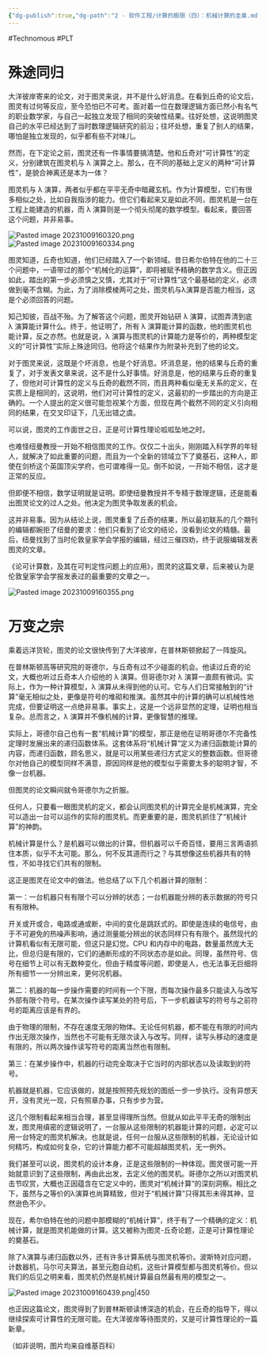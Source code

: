 ```yaml
---
{"dg-publish":true,"dg-path":"2 - 软件工程/计算的极限（四）：机械计算的圭臬.md","permalink":"/2 - 软件工程/计算的极限（四）：机械计算的圭臬/","created":"2023-10-09T16:02:27.000+08:00","updated":"2024-12-31T10:06:40.000+08:00"}
---
```


#Technomous #PLT 

# 殊途同归

大洋彼岸寄来的论文，对于图灵来说，并不是什么好消息。在看到丘奇的论文后，图灵有过何等反应，至今恐怕已不可考。面对着一位在数理逻辑方面已然小有名气的职业数学家，与自己一起独立发现了相同的突破性结果。往好处想，这说明图灵自己的水平已经达到了当时数理逻辑研究的前沿；往坏处想，重复了别人的结果，哪怕是独立发现的，似乎都有些不对味儿。

然而，在下定论之前，图灵还有一件事情要搞清楚。他和丘奇对“可计算性”的定义，分别建筑在图灵机与 λ 演算之上。那么，在不同的基础上定义的两种“可计算性”，是貌合神离还是本为一体？

图灵机与 λ 演算，两者似乎都在平平无奇中暗藏玄机。作为计算模型，它们有很多相似之处，比如自我指涉的能力。但它们看起来又是如此不同，图灵机是一台在工程上能建造的机器，而 λ 演算则是一个彻头彻尾的数学模型。看起来，要回答这个问题，并非易事。

![Pasted image 20231009160320.png](/img/user/0.Asset/resource/Pasted%20image%2020231009160320.png)
![Pasted image 20231009160334.png](/img/user/0.Asset/resource/Pasted%20image%2020231009160334.png)

图灵知道，丘奇也知道，他们已经踏入了一个新领域。昔日希尔伯特在他的二十三个问题中，一语带过的那个“机械化的运算”，即将被赋予精确的数学含义。但正因如此，踏出的第一步必须慎之又慎，尤其对于“可计算性”这个最基础的定义，必须做到毫不含糊。为此，为了消除模棱两可之处，图灵机与λ演算是否能力相当，这是个必须回答的问题。

知己知彼，百战不殆。为了解答这个问题，图灵开始钻研 λ 演算，试图弄清到底 λ 演算能计算什么。终于，他证明了，所有 λ 演算能计算的函数，他的图灵机也能计算，反之亦然。也就是说，λ 演算与图灵机的计算能力是等价的，两种模型定义的“可计算性”实际上殊途同归。他将这个结果作为附录补充到了他的论文。

对于图灵来说，这既是个坏消息，也是个好消息。坏消息是，他的结果与丘奇的重复了，对于发表文章来说，这不是什么好事情。好消息是，他的结果与丘奇的重复了，但他对可计算性的定义与丘奇的截然不同，而且两种看似毫无关系的定义，在实质上是相同的，这说明，他们对可计算性的定义，这最初的一步踏出的方向是正确的。一个人提出的定义很可能忽视某个方面，但现在两个截然不同的定义引向相同的结果，在交叉印证下，几无出错之虞。

可以说，图灵的工作面世之日，正是可计算性理论呱呱坠地之时。

也难怪纽曼教授一开始不相信图灵的工作。仅仅二十出头，刚刚踏入科学界的年轻人，就解决了如此重要的问题，而且为一个全新的领域立下了奠基石，这种人，即使在剑桥这个英国顶尖学府，也可谓难得一见。倒不如说，一开始不相信，这才是正常的反应。

但即便不相信，数学证明就是证明。即使纽曼教授并不专精于数理逻辑，还是能看出图灵论文的过人之处。他决定为图灵争取发表的机会。

这并非易事。因为从结论上说，图灵重复了丘奇的结果，所以最初联系的几个期刊的编辑都婉拒了纽曼的要求：他们只看到了论文的结论，没看到论文的精髓。最后，纽曼找到了当时伦敦皇家学会学报的编辑，经过三催四劝，终于说服编辑发表图灵的文章。

《论可计算数，及其在可判定性问题上的应用》，图灵的这篇文章，后来被认为是伦敦皇家学会学报发表过的最重要的文章之一。

![Pasted image 20231009160355.png](/img/user/0.Asset/resource/Pasted%20image%2020231009160355.png)

# 万变之宗

乘着远洋货轮，图灵的论文很快传到了大洋彼岸，在普林斯顿掀起了一阵旋风。

在普林斯顿高等研究院的哥德尔，与丘奇有过不少碰面的机会。他读过丘奇的论文，大概也听过丘奇本人介绍他的 λ 演算。但哥德尔对 λ 演算一直颇有微词。实际上，作为一种计算模型，λ 演算从未得到他的认可。它与人们日常接触到的“计算”毫无相似之处，更像是符号的堆砌和推演。虽然其中的计算的确可以机械性地完成，但要证明这一点绝非易事。事实上，这是一个远非显然的定理，证明也相当复杂。总而言之，λ 演算并不像机械的计算，更像智慧的推理。

实际上，哥德尔自己也有一套“机械计算”的模型，那正是他在证明哥德尔不完备性定理时发展出来的递归函数体系。这套体系将“机械计算”定义为递归函数能计算的内容，而递归函数，顾名思义，就是可以用某些递归方式定义的整数函数。但哥德尔对他自己的模型同样不满意，原因同样是他的模型似乎需要太多的聪明才智，不像一台机器。

但图灵的论文瞬间就令哥德尔为之折服。

任何人，只要看一眼图灵机的定义，都会认同图灵机的计算完全是机械演算，完全可以造出一台可以运作的实际的图灵机。而更重要的是，图灵机抓住了“机械计算”的神韵。

机械计算是什么？是机器可以做出的计算。但机器可以千奇百怪，要用三言两语抓住本质，似乎不太可能。那么，何不反其道而行之？与其想像这些机器共有的特性，不如寻找它们共有的限制。

这正是图灵在论文中的做法。他总结了以下几个机器计算的限制：

第一：一台机器只有有限个可以分辨的状态；一台机器能分辨的表示数据的符号只有有限种。

开关或开或合，电路或通或断，中间的变化是跳跃式的。即使是连续的电信号，由于不可避免的热噪声影响，通过测量能分辨出的状态同样只有有限个。虽然现代的计算机看似有无限可能，但这只是幻觉。CPU 和内存中的电路，数量虽然庞大无比，但总归是有限的，它们的通断形成的不同状态亦是如此。同理，虽然符号、信号在细节上可以有无数种变化，但由于精度等问题，即使是人，也无法事无巨细将所有细节一一分辨出来，更何况机器。

第二：机器的每一步操作需要的时间有一个下限，而每次操作最多只能读入与改写外部有限个符号。在某次操作读写某处的符号后，下一步机器读写的符号与之前符号的距离应该是有界的。

由于物理的限制，不存在速度无限的物体。无论任何机器，都不能在有限的时间内作出无限次操作，当然也不可能有无限次读入与改写。同样，读写头移动的速度是有限的，所以两次操作读写符号的距离当然也有限制。

第三：在某步操作中，机器的行动完全取决于它当时的内部状态以及读取到的符号。

机器就是机器，它应该做的，就是按照预先规划的图纸一步一步执行。没有异想天开，没有灵光一现，只有照章办事，只有步步为营。

这几个限制看起来相当合理，甚至显得理所当然。但就从如此平平无奇的限制出发，图灵用缜密的逻辑说明了，一台服从这些限制的机器能计算的问题，必定可以用一台特定的图灵机解决。也就是说，任何一台服从这些限制的机器，无论设计如何精巧，构成如何复杂，它的计算能力都不可能超越图灵机，无一例外。

我们甚至可以说，图灵机的设计本身，正是这些限制的一种体现。图灵很可能一开始就意识到了这些限制，再由此出发，去定义他的图灵机。哥德尔之所以对图灵机击节叹赏，大概也正因蕴含在它定义中的，图灵对“机械计算”的深刻洞察。相比之下，虽然与之等价的λ演算也尚算精致，但对于“机械计算”只得其形未得其神，显然逊色不少。

现在，希尔伯特在他的问题中那模糊的“机械计算”，终于有了一个精确的定义：机械计算，就是图灵机能做的计算。这又被称为图灵-丘奇论题，正是可计算性理论的奠基石。

除了λ演算与递归函数以外，还有许多计算系统与图灵机等价。波斯特对应问题，计数器机，马尔可夫算法，甚至元胞自动机，这些计算模型都与图灵机等价。但以我们的后见之明来看，图灵机仍然是机械计算最自然最有用的模型之一。

![Pasted image 20231009160439.png|450](/img/user/0.Asset/resource/Pasted%20image%2020231009160439.png)

也正因这篇论文，图灵得到了到普林斯顿读博深造的机会，在丘奇的指导下，得以继续探索可计算性的无限可能。在大洋彼岸等待图灵的，又是可计算性理论的一篇新章。

（如非说明，图片均来自维基百科）